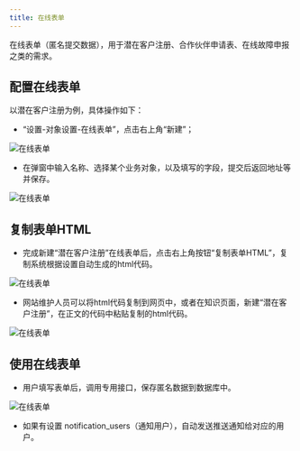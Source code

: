 ```yaml
---
title: 在线表单
---
```


在线表单（匿名提交数据），用于潜在客户注册、合作伙伴申请表、在线故障申报之类的需求。

## 配置在线表单

以潜在客户注册为例，具体操作如下：

- “设置-对象设置-在线表单”，点击右上角“新建”；

![在线表单](/assets/workflow/web_forms_1.png)

- 在弹窗中输入名称、选择某个业务对象，以及填写的字段，提交后返回地址等并保存。

![在线表单](/assets/workflow/web_forms_2.png)

## 复制表单HTML

- 完成新建“潜在客户注册”在线表单后，点击右上角按钮“复制表单HTML”，复制系统根据设置自动生成的html代码。

![在线表单](/assets/workflow/web_forms_3.png)

- 网站维护人员可以将html代码复制到网页中，或者在知识页面，新建“潜在客户注册”，在正文的代码中粘贴复制的html代码。

![在线表单](/assets/workflow/web_forms_4.png)

## 使用在线表单

- 用户填写表单后，调用专用接口，保存匿名数据到数据库中。

![在线表单](/assets/workflow/web_forms_5.png)

- 如果有设置 notification_users（通知用户），自动发送推送通知给对应的用户。

